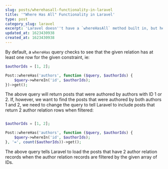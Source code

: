 ```yaml
---
slug: posts/wherehasall-functionality-in-laravel
title: '"Where Has All" Functionality in Laravel'
type: post
category_slug: laravel
excerpt: 'Laravel doesn''t have a `whereHasAll` method built in, but here''s how you can replicate it yourself.'
updated_at: 1623430938
created_at: 1623430938
---
```


By default, a `whereHas` query checks to see that the given relation has at least one row for the given constraint, ie:

```php
$authorIds = [1, 2];

Post::whereHas('authors', function ($query, $authorIds) {
    $query->whereIn('id', $authorIds);
})->get();
```

The above query will return posts that were authored by authors with ID 1 or 2\. If, however, we want to find the posts that were authored by both authors 1 and 2, we need to change the query to tell Laravel to include posts that return 2 author relation rows when filtered:

```php

$authorIds = [1, 2];

Post::whereHas('authors', function ($query, $authorIds) {
    $query->whereIn('id', $authorIds);
}, '=', count($authorIds))->get();
```

The above query tells Laravel to load the posts that have 2 author relation records when the author relation records are filtered by the given array of IDs.